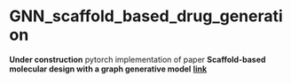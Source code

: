 # GNN_scaffold_based_drug_generation

**Under construction**
pytorch implementation of paper **Scaffold-based molecular design with a graph generative model** [**link**](https://doi.org/10.1039/C9SC04503A)<br>
